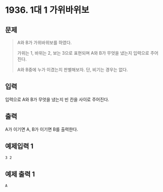 # 1936. 1대 1 가위바위보
## 문제
> A와 B가 가위바위보를 하였다.
> 
> 가위는 1, 바위는 2, 보는 3으로 표현되며 A와 B가 무엇을 냈는지 입력으로 주어진다.
> 
> A와 B중에 누가 이겼는지 판별해보자. 단, 비기는 경우는 없다.
## 입력
입력으로 A와 B가 무엇을 냈는지 빈 칸을 사이로 주어진다.
## 출력
A가 이기면 A, B가 이기면 B를 출력한다.

## 예제입력 1
```
3 2
```
## 예제 출력 1
```
A
```